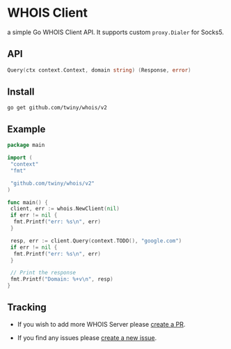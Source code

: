 # WHOIS Client

a simple Go WHOIS Client API. It supports custom `proxy.Dialer` for Socks5.

## API

```go
Query(ctx context.Context, domain string) (Response, error)
```

## Install

`go get github.com/twiny/whois/v2`

## Example

```go
package main

import (
 "context"
 "fmt"

 "github.com/twiny/whois/v2"
)

func main() {
 client, err := whois.NewClient(nil)
 if err != nil {
  fmt.Printf("err: %s\n", err)
 }

 resp, err := client.Query(context.TODO(), "google.com")
 if err != nil {
  fmt.Printf("err: %s\n", err)
 }

 // Print the response
 fmt.Printf("Domain: %+v\n", resp)
}
```

## Tracking

- If you wish to add more WHOIS Server please [create a PR](https://github.com/twiny/whois/pulls).

- If you find any issues please [create a new issue](https://github.com/twiny/whois/issues/new).
